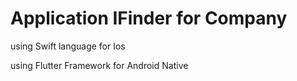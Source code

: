 # Application IFinder for Company
   using Swift language for Ios 

   using Flutter Framework for Android Native
